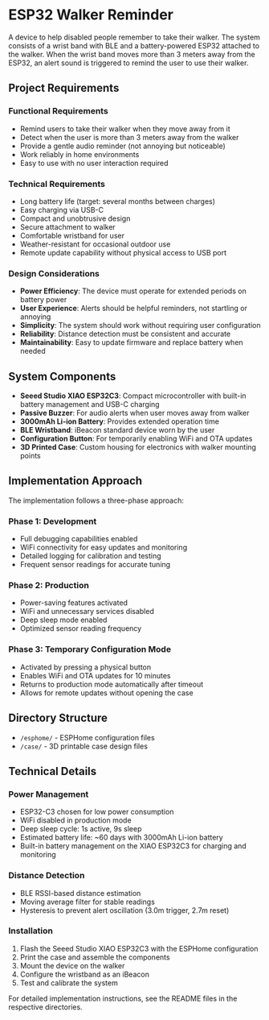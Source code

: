 # ESP32 Walker Reminder

A device to help disabled people remember to take their walker. The system consists of a wrist band with BLE and a battery-powered ESP32 attached to the walker. When the wrist band moves more than 3 meters away from the ESP32, an alert sound is triggered to remind the user to use their walker.

## Project Requirements

### Functional Requirements
- Remind users to take their walker when they move away from it
- Detect when the user is more than 3 meters away from the walker
- Provide a gentle audio reminder (not annoying but noticeable)
- Work reliably in home environments
- Easy to use with no user interaction required

### Technical Requirements
- Long battery life (target: several months between charges)
- Easy charging via USB-C
- Compact and unobtrusive design
- Secure attachment to walker
- Comfortable wristband for user
- Weather-resistant for occasional outdoor use
- Remote update capability without physical access to USB port

### Design Considerations
- **Power Efficiency**: The device must operate for extended periods on battery power
- **User Experience**: Alerts should be helpful reminders, not startling or annoying
- **Simplicity**: The system should work without requiring user configuration
- **Reliability**: Distance detection must be consistent and accurate
- **Maintainability**: Easy to update firmware and replace battery when needed

## System Components

- **Seeed Studio XIAO ESP32C3**: Compact microcontroller with built-in battery management and USB-C charging
- **Passive Buzzer**: For audio alerts when user moves away from walker
- **3000mAh Li-ion Battery**: Provides extended operation time
- **BLE Wristband**: iBeacon standard device worn by the user
- **Configuration Button**: For temporarily enabling WiFi and OTA updates
- **3D Printed Case**: Custom housing for electronics with walker mounting points

## Implementation Approach

The implementation follows a three-phase approach:

### Phase 1: Development
- Full debugging capabilities enabled
- WiFi connectivity for easy updates and monitoring
- Detailed logging for calibration and testing
- Frequent sensor readings for accurate tuning

### Phase 2: Production
- Power-saving features activated
- WiFi and unnecessary services disabled
- Deep sleep mode enabled
- Optimized sensor reading frequency

### Phase 3: Temporary Configuration Mode
- Activated by pressing a physical button
- Enables WiFi and OTA updates for 10 minutes
- Returns to production mode automatically after timeout
- Allows for remote updates without opening the case

## Directory Structure
- `/esphome/` - ESPHome configuration files
- `/case/` - 3D printable case design files

## Technical Details

### Power Management
- ESP32-C3 chosen for low power consumption
- WiFi disabled in production mode
- Deep sleep cycle: 1s active, 9s sleep
- Estimated battery life: ~60 days with 3000mAh Li-ion battery
- Built-in battery management on the XIAO ESP32C3 for charging and monitoring

### Distance Detection
- BLE RSSI-based distance estimation
- Moving average filter for stable readings
- Hysteresis to prevent alert oscillation (3.0m trigger, 2.7m reset)

### Installation
1. Flash the Seeed Studio XIAO ESP32C3 with the ESPHome configuration
2. Print the case and assemble the components
3. Mount the device on the walker
4. Configure the wristband as an iBeacon
5. Test and calibrate the system

For detailed implementation instructions, see the README files in the respective directories.